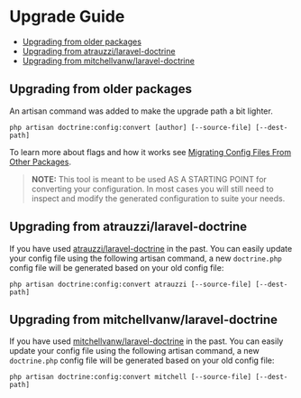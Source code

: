 # Upgrade Guide

- [Upgrading from older packages](#upgrade-older)
- [Upgrading from atrauzzi/laravel-doctrine](#upgrade-atrauzzi)
- [Upgrading from mitchellvanw/laravel-doctrine](#upgrade-mitchellvanw)

## <a name="upgrade-older"></a> Upgrading from older packages

An artisan command was added to make the upgrade path a bit lighter.

`php artisan doctrine:config:convert [author] [--source-file] [--dest-path]`

To learn more about flags and how it works see [Migrating Config Files From Other Packages](/docs/{{version}}/orm/config-migrator).

> **NOTE:** This tool is meant to be used AS A STARTING POINT for converting your configuration. In most cases you will still need to inspect and modify the generated configuration to suite your needs.

## <a name="upgrade-atrauzzi"></a> Upgrading from atrauzzi/laravel-doctrine

If you have used [atrauzzi/laravel-doctrine](https://github.com/atrauzzi/laravel-doctrine) in the past. You can easily update your config file using the following artisan command, a new `doctrine.php` config file will be generated based on your old config file:

`php artisan doctrine:config:convert atrauzzi [--source-file] [--dest-path]`

## <a name="upgrade-mitchellvanw"></a> Upgrading from mitchellvanw/laravel-doctrine

If you have used [mitchellvanw/laravel-doctrine](https://github.com/mitchellvanw/laravel-doctrine) in the past. You can easily update your config file using the following artisan command, a new `doctrine.php` config file will be generated based on your old config file:

`php artisan doctrine:config:convert mitchell [--source-file] [--dest-path]`
